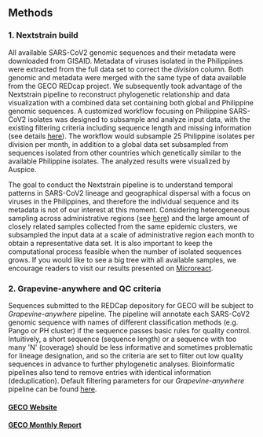 ## Methods

### 1. Nextstrain build

All available SARS-CoV2 genomic sequences and their metadata were downloaded from GISAID. Metadata of viruses isolated in the Philippines were extracted from the full data set to correct the _division_ column. Both genomic and metadata were merged with the same type of data available from the GECO REDcap project. We subsequently took advantage of the Nextstrain pipeline to reconstruct phylogenetic relationship and data visualization with a combined data set containing both global and Philippine genomic sequences. A customized workflow focusing on Philippine SARS-CoV2 isolates was designed to subsample and analyze input data, with the existing filtering criteria including sequence length and missing information (see details [here](https://github.com/nextstrain)). The workflow would subsample 25 Philippine isolates per division per month, in addition to a global data set subsampled from sequences isolated from other countries which genetically similar to the available Philippine isolates. The analyzed results were visualized by Auspice. 


The goal to conduct the Nextstrain pipeline is to understand temporal patterns in SARS-CoV2 lineage and geographical dispersal with a focus on viruses in the Philippines, and therefore the individual sequence and its metadata is not of our interest at this moment. Considering heterogeneous sampling across administrative regions (see [here](https://geco-ph.github.io/GECO-covid/#SARS-CoV-2_variants_detected_by_administrative_region)) and the large amount of closely related samples collected from the same epidemic clusters, we subsampled the input data at a scale of administrative region each month to obtain a representative data set. It is also important to keep the computational process feasible when the number of isolated sequences grows. If you would like to see a big tree with all available samples, we encourage readers to visit our results presented on [Microreact](https://www.geco-seqlab.org/micro-react.html).


### 2. Grapevine-anywhere and QC criteria

Sequences submitted to the REDCap depository for GECO will be subject to _Grapevine-anywhere_ pipeline. The pipeline will annotate each SARS-CoV2 genomic sequence with names of different classification methods (e.g. Pango or PH cluster) if the sequence passes basic rules for quality control.  Intuitively, a short sequence (sequence length) or a sequence with too many 'N' (coverage) should be less informative and sometimes problematic for lineage designation, and so the criteria are set to filter out low quality sequences in advance to  further phylogenetic analyses. Bioinformatic pipelines also tend to remove entries with identical information (deduplication). Default filtering parameters for our _Grapevine-anywhere_ pipeline can be found [here](https://github.com/GECO-PH/grapevine-anywhere/blob/main/config.yaml).


#### [GECO Website](https://www.geco-seqlab.org/)
#### [GECO Monthly Report](https://geco-ph.github.io/GECO-covid/)

